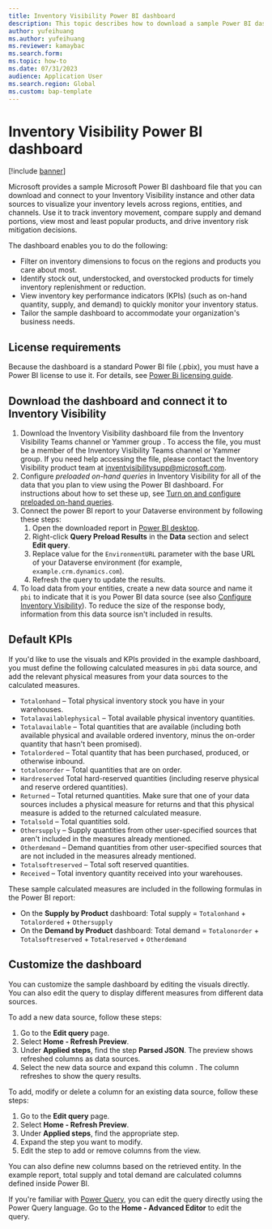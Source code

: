 ```yaml
---
title: Inventory Visibility Power BI dashboard
description: This topic describes how to download a sample Power BI dashboard file and connect to your Inventory Visibility instance and other data sources to visualize your inventory levels across regions, entities, and channels.
author: yufeihuang
ms.author: yufeihuang
ms.reviewer: kamaybac
ms.search.form:
ms.topic: how-to
ms.date: 07/31/2023
audience: Application User
ms.search.region: Global
ms.custom: bap-template
---
```


# Inventory Visibility Power BI dashboard

[!include [banner](../includes/banner.md)]

Microsoft provides a sample Microsoft Power BI dashboard file that you can download and connect to your Inventory Visibility instance and other data sources to visualize your inventory levels across regions, entities, and channels. Use it to track inventory movement, compare supply and demand portions, view most and least popular products, and drive inventory risk mitigation decisions.

The dashboard enables you to do the following:

- Filter on inventory dimensions to focus on the regions and products you care about most.
- Identify stock out, understocked, and overstocked products for timely inventory replenishment or reduction.
- View inventory key performance indicators (KPIs) (such as on-hand quantity, supply, and demand) to quickly monitor your inventory status.
- Tailor the sample dashboard to accommodate your organization's business needs.

## License requirements

Because the dashboard is a standard Power BI file (.pbix), you must have a Power BI license to use it. For details, see [Power Bi licensing guide](https://powerbi.microsoft.com/pricing/).

## Download the dashboard and connect it to Inventory Visibility

1. Download the Inventory Visibility dashboard file from the Inventory Visibility Teams channel or Yammer group <!--KFM: Can we give links here? -->. To access the file, you must be a member of the Inventory Visibility Teams channel or Yammer group. If you need help accessing the file, please contact the Inventory Visibility product team at [inventvisibilitysupp@microsoft.com](mailto:inventvisibilitysupp@microsoft.com). <!--KFM: Is this the right email to write to for this? -->
1. Configure *preloaded on-hand queries* in Inventory Visibility for all of the data that you plan to view using the Power BI dashboard. For instructions about how to set these up, see [Turn on and configure preloaded on-hand queries](inventory-visibility-configuration.md#query-preload-configuration).
1. Connect the power BI report to your Dataverse environment by following these steps:
    1. Open the downloaded report in [Power BI desktop](https://powerbi.microsoft.com/downloads).
    1. Right-click **Query Preload Results** in the **Data** section and select **Edit query**. <!--KFM: Are you referring to the Data pane? -->
    1. Replace value for the `EnvironmentURL` parameter with the base URL of your Dataverse environment (for example,  `example.crm.dynamics.com`).
    1. Refresh the query to update the results.
1. To load data from your entities, create a new data source and name it `pbi` to indicate that it is you Power BI data source (see also [Configure Inventory Visibility](inventory-visibility-configuration.md)). To reduce the size of the response body, information from this data source isn't included in results.

## Default KPIs

If you'd like to use the visuals and KPIs provided in the example dashboard, you must define the following calculated measures in `pbi` data source, and add the relevant physical measures from your data sources to the calculated measures.

- `Totalonhand` – Total physical inventory stock you have in your warehouses.
- `Totalavailablephysical` – Total available physical inventory quantities.
- `Totalavailable` – Total quantities that are available (including both available physical and available ordered inventory, minus the on-order quantity that hasn't been promised).
- `Totalordered` – Total quantity that has been purchased, produced, or otherwise inbound.
- `totalonorder` – Total quantities that are on order.
- `Hardreserved` Total hard-reserved quantities (including reserve physical and reserve ordered quantities).
- `Returned` – Total returned quantities. Make sure that one of your data sources includes a physical measure for returns and that this physical measure is added to the returned calculated measure.
- `Totalsold` – Total quantities sold.
- `Othersupply` – Supply quantities from other user-specified sources that aren't included in the measures already mentioned.
- `Otherdemand` – Demand quantities from other user-specified sources that are not included in the measures already mentioned.
- `Totalsoftreserved` – Total soft reserved quantities.
- `Received` – Total inventory quantity received into your warehouses.

These sample calculated measures are included in the following formulas in the Power BI report:

- On the **Supply by Product** dashboard: Total supply = `Totalonhand` &plus; `Totalordered` &plus; `Othersupply`
- On the **Demand by Product** dashboard: Total demand = `Totalonorder` &plus; `Totalsoftreserved` &plus; `Totalreserved` &plus; `Otherdemand`

## Customize the dashboard

You can customize the sample dashboard by editing the visuals directly. You can also edit the query to display different measures from different data sources.

To add a new data source, follow these steps: <!--KFM: Is this procedure complete? I can't picture it. -->

1. Go to the **Edit query** page. <!--KFM: Where are we? In Power BI desktop? -->
1. Select **Home - Refresh Preview**. <!--KFM: What is this? Something on the ribbon? Is this the right label? -->
1. Under **Applied steps**, find the step **Parsed JSON**. The preview shows refreshed columns as data sources.
1. Select the new data source and expand this column <!--KFM: Which column? -->. The column refreshes to show the query results. <!--KFM: Did we really add a data source somehow here? -->

To add, modify or delete a column for an existing data source, follow these steps:

1. Go to the **Edit query** page. <!--KFM: Where are we? In Power BI desktop? -->
1. Select **Home - Refresh Preview**.  <!--KFM: What is this? Something on the ribbon? Is this the right label? -->
1. Under **Applied steps**, find the appropriate step.
1. Expand the step you want to modify.
1. Edit the step to add or remove columns from the view.

You can also define new columns based on the retrieved entity. In the example report, total supply and total demand are calculated columns defined inside Power BI.

If you're familiar with [Power Query](https://powerquery.microsoft.com), you can edit the query directly using the Power Query language. Go to the **Home - Advanced Editor** to edit the query. <!--KFM: What is this? Something on the ribbon? Is this the right label? -->

